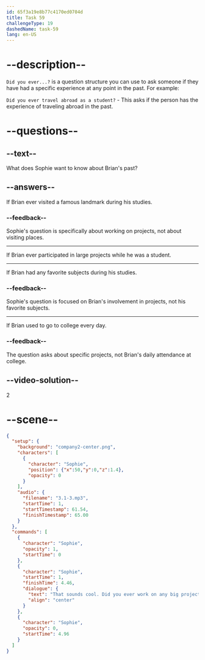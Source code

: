 ```yaml
---
id: 65f3a19e8b77c4170ed0704d
title: Task 59
challengeType: 19
dashedName: task-59
lang: en-US
---
```


<!-- (Audio) Sophie: That sounds cool. Did you ever work on any big projects during your studies? -->

# --description--

`Did you ever...?` is a question structure you can use to ask someone if they have had a specific experience at any point in the past. For example:

`Did you ever travel abroad as a student?` - This asks if the person has the experience of traveling abroad in the past.

# --questions--

## --text--

What does Sophie want to know about Brian's past?

## --answers--

If Brian ever visited a famous landmark during his studies.

### --feedback--

Sophie's question is specifically about working on projects, not about visiting places.

---

If Brian ever participated in large projects while he was a student.

---

If Brian had any favorite subjects during his studies.

### --feedback--

Sophie's question is focused on Brian's involvement in projects, not his favorite subjects.

---

If Brian used to go to college every day.

### --feedback--

The question asks about specific projects, not Brian's daily attendance at college.

## --video-solution--

2

# --scene--

```json
{
  "setup": {
    "background": "company2-center.png",
    "characters": [
      {
        "character": "Sophie",
        "position": {"x":50,"y":0,"z":1.4},
        "opacity": 0
      }
    ],
    "audio": {
      "filename": "3.1-3.mp3",
      "startTime": 1,
      "startTimestamp": 61.54,
      "finishTimestamp": 65.00
    }
  },
  "commands": [
    {
      "character": "Sophie",
      "opacity": 1,
      "startTime": 0
    },
    {
      "character": "Sophie",
      "startTime": 1,
      "finishTime": 4.46,
      "dialogue": {
        "text": "That sounds cool. Did you ever work on any big projects during your studies?",
        "align": "center"
      }
    },
    {
      "character": "Sophie",
      "opacity": 0,
      "startTime": 4.96
    }
  ]
}
```
